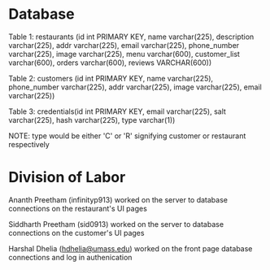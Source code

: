 # Database 
Table 1: restaurants (id int PRIMARY KEY, name varchar(225), description varchar(225), addr varchar(225), email varchar(225), phone_number varchar(225), image varchar(225), menu varchar(600), customer_list varchar(600), orders varchar(600), reviews VARCHAR(600))

Table 2: customers (id int PRIMARY KEY, name varchar(225), phone_number varchar(225), addr varchar(225), image varchar(225), email varchar(225))

Table 3: credentials(id int PRIMARY KEY, email varchar(225), salt varchar(225), hash varchar(225), type varchar(1))

NOTE: type would be either 'C' or 'R' signifying customer or restaurant respectively


# Division of Labor
Ananth Preetham (infinityp913) worked on the server to database connections on the restaurant's UI pages

Siddharth Preetham (sid0913) worked on the server to database connections on the customer's UI pages 

Harshal Dhelia (hdhelia@umass.edu) worked on the front page database connections and log in authenication
